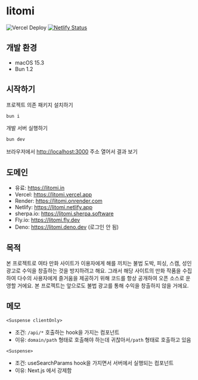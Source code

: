 # litomi

![Vercel Deploy](https://deploy-badge.vercel.app/vercel/litomi) [![Netlify Status](https://api.netlify.com/api/v1/badges/4efb3532-1a78-4c0e-a848-e2c7d29c8e39/deploy-status)](https://app.netlify.com/projects/litomi/deploys)

## 개발 환경

- macOS 15.3
- Bun 1.2

## 시작하기

프로젝트 의존 패키지 설치하기

```bash
bun i
```

개발 서버 실행하기

```bash
bun dev
```

브라우저에서 [http://localhost:3000](http://localhost:3000) 주소 열어서 결과 보기

## 도메인

- 유료: https://litomi.in
- Vercel: https://litomi.vercel.app
- Render: https://litomi.onrender.com
- Netlify: https://litomi.netlify.app
- sherpa.io: https://litomi.sherpa.software
- Fly.io: https://litomi.fly.dev
- Deno: https://litomi.deno.dev (로그인 안 됨)

## 목적

본 프로젝트로 여타 만화 사이트가 이용자에게 해를 끼치는 불법 도박, 피싱, 스캠, 성인 광고로 수익을 창출하는 것을 방지하려고 해요. 그래서 해당 사이트의 만화 작품을 수집하여 다수의 사용자에게 즐거움을 제공하기 위해 코드를 항상 공개하여 오픈 소스로 운영할 거에요. 본 프로젝트는 앞으로도 불법 광고를 통해 수익을 창출하지 않을 거에요.

## 메모

`<Suspense clientOnly>`

- 조건: `/api/*` 호출하는 hook을 가지는 컴포넌트
- 이유: `domain/path` 형태로 호출해야 하는데 귀찮아서`/path` 형태로 호출하고 있음

`<Suspense>`

- 조건: useSearchParams hook을 가지면서 서버에서 실행되는 컴포넌트
- 이유: Next.js 에서 강제함
